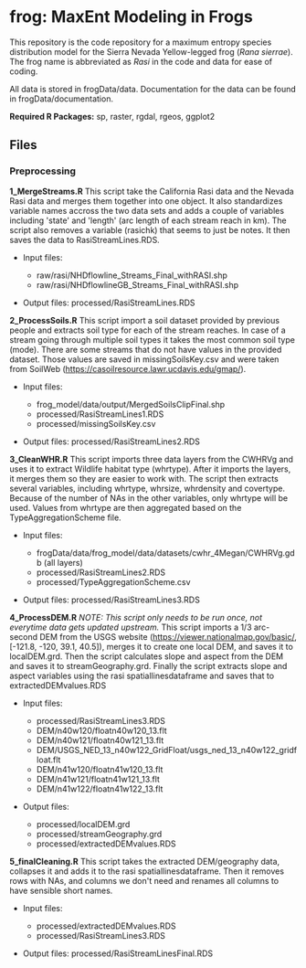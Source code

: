 # frog: MaxEnt Modeling in Frogs

This repository is the code repository for a maximum entropy species distribution model for the Sierra Nevada Yellow-legged frog (*Rana sierrae*). The frog name is abbreviated as *Rasi* in the code and data for ease of coding. 

All data is stored in frogData/data. Documentation for the data can be found in frogData/documentation.

__Required R Packages:__ sp, raster, rgdal, rgeos, ggplot2 

## Files

### Preprocessing 

__1_MergeStreams.R__ This script take the California Rasi data and the Nevada Rasi data and merges them together into one object. It also standardizes variable names accross the two data sets and adds a couple of variables including 'state' and 'length' (arc length of each stream reach in km). The script also removes a variable (rasichk) that seems to just be notes. It then saves the data to RasiStreamLines.RDS. 
 
 * Input files: 

 	* raw/rasi/NHDflowline_Streams_Final_withRASI.shp
 	* raw/rasi/NHDflowlineGB_Streams_Final_withRASI.shp

 * Output files: processed/RasiStreamLines.RDS


__2_ProcessSoils.R__ This script import a soil dataset provided by previous people and extracts soil type for each of the stream reaches. In case of a stream going through multiple soil types it takes the most common soil type (mode). There are some streams that do not have values in the provided dataset. Those values are saved in missingSoilsKey.csv and were taken from SoilWeb (https://casoilresource.lawr.ucdavis.edu/gmap/).
	
 * Input files: 

	* frog_model/data/output/MergedSoilsClipFinal.shp
	* processed/RasiStreamLines1.RDS
	* processed/missingSoilsKey.csv

 * Output files: processed/RasiStreamLines2.RDS



__3_CleanWHR.R__ This script imports three data layers from the CWHRVg and uses it to extract Wildlife habitat type (whrtype). After it imports the layers, it merges them so they are easier to work with. The script then extracts several variables, including whrtype, whrsize, whrdensity and covertype. Because of the number of NAs in the other variables, only whrtype will be used. Values from whrtype are then aggregated based on the TypeAggregationScheme file.

 * Input files: 

 	* frogData/data/frog_model/data/datasets/cwhr_4Megan/CWHRVg.gdb (all layers)
 	* processed/RasiStreamLines2.RDS
 	* processed/TypeAggregationScheme.csv
	
 * Output files: processed/RasiStreamLines3.RDS


__4_ProcessDEM.R__ *NOTE: This script only needs to be run once, not everytime data gets updated upstream.* This script imports a 1/3 arc-second DEM from the USGS website (https://viewer.nationalmap.gov/basic/, [-121.8, -120, 39.1, 40.5]), merges it to create one local DEM, and saves it to localDEM.grd. Then the script calculates slope and aspect from the DEM and saves it to streamGeography.grd. Finally the script extracts slope and aspect variables using the rasi spatiallinesdataframe and saves that to extractedDEMvalues.RDS

 * Input files: 

 	* processed/RasiStreamLines3.RDS
 	* DEM/n40w120/floatn40w120_13.flt 
 	* DEM/n40w121/floatn40w121_13.flt 
 	* DEM/USGS_NED_13_n40w122_GridFloat/usgs_ned_13_n40w122_gridfloat.flt
 	* DEM/n41w120/floatn41w120_13.flt 
 	* DEM/n41w121/floatn41w121_13.flt 
 	* DEM/n41w122/floatn41w122_13.flt

 * Output files: 

 	* processed/localDEM.grd
 	* processed/streamGeography.grd
 	* processed/extractedDEMvalues.RDS

__5_finalCleaning.R__ This script takes the extracted DEM/geography data, collapses it and adds it to the rasi spatiallinesdataframe. Then it removes rows with NAs, and columns we don't need and renames all columns to have sensible short names.

 * Input files:

 	* processed/extractedDEMvalues.RDS
 	* processed/RasiStreamLines3.RDS

 * Output files: processed/RasiStreamLinesFinal.RDS


